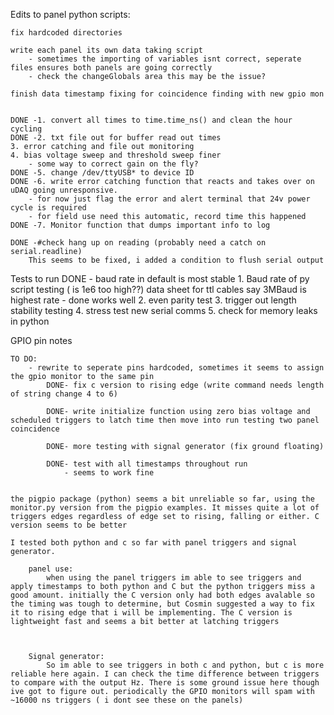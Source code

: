 Edits to panel python scripts:

    fix hardcoded directories

    write each panel its own data taking script
        - sometimes the importing of variables isnt correct, seperate files ensures both panels are going correctly
        - check the changeGlobals area this may be the issue?

    finish data timestamp fixing for coincidence finding with new gpio mon 


    DONE -1. convert all times to time.time_ns() and clean the hour cycling 
    DONE -2. txt file out for buffer read out times
    3. error catching and file out monitoring
    4. bias voltage sweep and threshold sweep finer
        - some way to correct gain on the fly?
    DONE -5. change /dev/ttyUSB* to device ID 
    DONE -6. write error catching function that reacts and takes over on uDAQ going unresponsive.
        - for now just flag the error and alert terminal that 24v power cycle is required
        - for field use need this automatic, record time this happened
    DONE -7. Monitor function that dumps important info to log

    DONE -#check hang up on reading (probably need a catch on serial.readline)
        This seems to be fixed, i added a condition to flush serial output 



Tests to run
    DONE - baud rate in default is most stable 1. Baud rate of py script testing ( is 1e6 too high??) data sheet for ttl cables say 3MBaud is highest rate
    - done works well 2. even parity test
    3. trigger out length stability testing
    4. stress test new serial comms
    5. check for memory leaks in python


GPIO pin notes

    TO DO:
        - rewrite to seperate pins hardcoded, sometimes it seems to assign the gpio monitor to the same pin 
            DONE- fix c version to rising edge (write command needs length of string change 4 to 6)

            DONE- write initialize function using zero bias voltage and scheduled triggers to latch time then move into run testing two panel coincidence

            DONE- more testing with signal generator (fix ground floating)

            DONE- test with all timestamps throughout run
                - seems to work fine

 
    the pigpio package (python) seems a bit unreliable so far, using the monitor.py version from the pigpio examples. It misses quite a lot of triggers edges regardless of edge set to rising, falling or either. C version seems to be better

    I tested both python and c so far with panel triggers and signal generator. 

        panel use:
            when using the panel triggers im able to see triggers and apply timestamps to both python and C but the python triggers miss a good amount. initially the C version only had both edges avalable so the timing was tough to determine, but Cosmin suggested a way to fix it to rising edge that i will be implementing. The C version is lightweight fast and seems a bit better at latching triggers



        Signal generator:
            So im able to see triggers in both c and python, but c is more reliable here again. I can check the time difference between triggers to compare with the output Hz. There is some ground issue here though ive got to figure out. periodically the GPIO monitors will spam with ~16000 ns triggers ( i dont see these on the panels) 